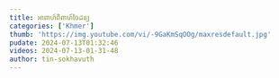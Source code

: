```yaml
---
title: អាពាហ៍ពិពាហ៍ចៃដន្យ
categories: ['Khmer']
thumb: 'https://img.youtube.com/vi/-9GaKmSqOOg/maxresdefault.jpg'
pudate: 2024-07-13T01:32:46
videos: 2024-07-13-01-31-48
author: tin-sokhavuth
---
```

